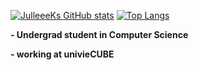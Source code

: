 [![JulleeeKs GitHub stats](https://github-readme-stats.vercel.app/api?username=julleeek&count_private=true&show_icons=true&theme=radical)](https://github.com/julleeek) [![Top Langs](https://github-readme-stats.vercel.app/api/top-langs/?username=julleeek&theme=radical)](https://github.com/julleeek)

**- Undergrad student in Computer Science**

**- working at univieCUBE**
